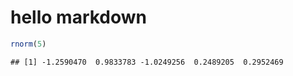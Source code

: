 # hello markdown

```r
rnorm(5)
```

```
## [1] -1.2590470  0.9833783 -1.0249256  0.2489205  0.2952469
```
